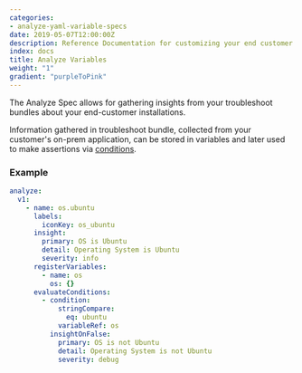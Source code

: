 ```yaml
---
categories:
- analyze-yaml-variable-specs
date: 2019-05-07T12:00:00Z
description: Reference Documentation for customizing your end customer's Troubleshoot Analyze experience
index: docs
title: Analyze Variables
weight: "1"
gradient: "purpleToPink"
---
```


The Analyze Spec allows for gathering insights from your troubleshoot bundles about your end-customer installations.

Information gathered in troubleshoot bundle, collected from your customer's on-prem application, can be stored in variables and later used to make assertions via [conditions](/api/analyze-yaml-condition-specs/root/).

### Example

```yaml
analyze:
  v1:
    - name: os.ubuntu
      labels:
        iconKey: os_ubuntu
      insight:
        primary: OS is Ubuntu
        detail: Operating System is Ubuntu
        severity: info
      registerVariables:
        - name: os
          os: {}
      evaluateConditions:
        - condition:
            stringCompare:
              eq: ubuntu
            variableRef: os
          insightOnFalse:
            primary: OS is not Ubuntu
            detail: Operating System is not Ubuntu
            severity: debug
```
